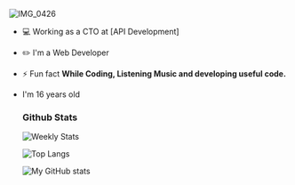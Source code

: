![IMG_0426](https://user-images.githubusercontent.com/48949523/94337041-b53c3d00-0011-11eb-9975-3ede5d40aaba.png)

- 💻 Working as a CTO at [API Development]

- ✏️ I'm a Web Developer

- ⚡ Fun fact **While Coding, Listening Music and developing useful code.**

- I'm 16 years old

  ### Github Stats

   ![Weekly Stats](https://github-readme-stats.vercel.app/api/wakatime?username=Bla_ckBtheme=dark&layout=compact)
   
   ![Top Langs](https://github-readme-stats.vercel.app/api/top-langs/?username=Bla_ckB&theme=dark&layout=compact)

   ![My GitHub stats](https://github-readme-stats.vercel.app/api?username=Bla_ckB&show_icons=true&theme=dark)
